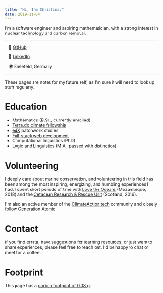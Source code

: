 ```yaml
---
title: "Hi, I'm Christina."
date: 2019-11-04
---
```


I’m a software engineer and aspiring mathematician, with a strong interest in nuclear technology and carbon removal.

---

  &nbsp;&nbsp; 💾 [GitHub](https://github.com/cunger/)

  &nbsp;&nbsp; 📎 [LinkedIn](https://www.linkedin.com/in/christina-unger)

  &nbsp;&nbsp; 🌍 Bielefeld, Germany

---

These pages are notes for my future self, as I'm sure it will need to look up stuff regularly.

# Education

* Mathematics (B.Sc., currently enrolled)
* [Terra.do climate fellowship](https://www.terra.do/climate-change-learning-for-action/)
* [edX](https://profile.edx.org/u/christinaunger) patchwork studies
* [Full-stack web development](https://launchschool.com/)
* Computational linguistics (PhD)
* Logic and Linguistics (M.A., passed with distinction)

# Volunteering

I deeply care about marine conservation, and volunteering in this field has been among the most inspiring, energizing, and humbling experiences I had. I spent short periods of time with [Love the Oceans](https://lovetheoceans.org) (Mozambique, 2018) and the [Cetacean Research & Rescue Unit](http://www.crru.org.uk/) (Scotland, 2016).

I'm also an active member of the [ClimateAction.tech](https://climateaction.tech/) community and closely follow [Generation Atomic](https://www.generationatomic.org/).

# Contact

If you find errata, have suggestions for learning resources, or just want to share experiences, please feel free to reach out. I'd be happy to chat or meet for a coffee.

# Footprint

This page has a [carbon footprint of 0.08 g](https://www.websitecarbon.com/website/cunger-github-io-about/).
